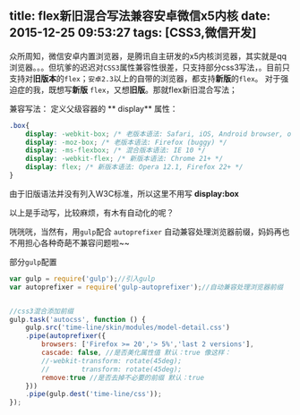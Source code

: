 title: flex新旧混合写法兼容安卓微信x5内核
date: 2015-12-25 09:53:27
tags: [CSS3,微信开发]
---
众所周知，微信安卓内置浏览器，是腾讯自主研发的x5内核浏览器，其实就是qq浏览器。。。但坑爹的迟迟对`CSS3`属性兼容性很差，只支持部分css3写法，。目前只支持对**旧版本**的`flex`；`安卓2.3`以上的自带的浏览器，都支持**新版**的`flex`。
对于强迫症的我，既想写**新版** `flex`，又想**旧版**。那就flex新旧混合写法；

兼容写法：
定义父级容器的 ** display** 属性：
```css
.box{
    display: -webkit-box; /* 老版本语法: Safari, iOS, Android browser, older WebKit browsers. */
    display: -moz-box; /* 老版本语法: Firefox (buggy) */
    display: -ms-flexbox; /* 混合版本语法: IE 10 */
    display: -webkit-flex; /* 新版本语法: Chrome 21+ */
    display: flex; /* 新版本语法: Opera 12.1, Firefox 22+ */
}
```
   由于旧版语法并没有列入W3C标准，所以这里不用写 **display:box**

以上是手动写，比较麻烦，有木有自动化的呢？

咣咣咣，当然有，用`gulp`配合 `autoprefixer` 自动兼容处理浏览器前缀，妈妈再也不用担心各种奇葩不兼容问题啦~~

部分`gulp`配置

```js
var gulp = require('gulp');//引入gulp
var autoprefixer = require('gulp-autoprefixer');//自动兼容处理浏览器前缀


//css3混合添加前缀
gulp.task('autocss', function () {
    gulp.src('time-line/skin/modules/model-detail.css')
    .pipe(autoprefixer({
        browsers: ['Firefox >= 20','> 5%','last 2 versions'],
        cascade: false, //是否美化属性值 默认：true 像这样：
        //-webkit-transform: rotate(45deg);
        //        transform: rotate(45deg);
        remove:true //是否去掉不必要的前缀 默认：true
    }))
    .pipe(gulp.dest('time-line/css'));
});
```
